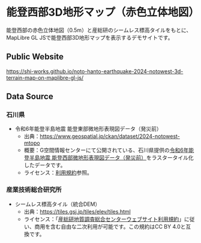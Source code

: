 # 能登西部3D地形マップ（赤色立体地図）
能登西部の赤色立体地図（0.5m）と産総研のシームレス標高タイルをもとに、MapLibre GL JSで能登西部3D地形マップを表示するデモサイトです。

## Public Website
https://shi-works.github.io/noto-hanto-earthquake-2024-notowest-3d-terrain-map-on-maplibre-gl-js/

## Data Source
### 石川県
- 令和6年能登半島地震 能登東部微地形表現図データ（発災前）
    - 出典：https://www.geospatial.jp/ckan/dataset/2024-notowest-mtopo
    - 概要：G空間情報センターにて公開されている、石川県提供の[令和6年能登半島地震 能登西部微地形表現図データ（発災前）](https://www.geospatial.jp/ckan/dataset/2024-notowest-mtopo)をラスタータイル化したデータです。
    - ライセンス：[利用規約](https://www.geospatial.jp/ckan/dataset/2024-notowest-mtopo/resource/e4b926f4-3e94-48b2-afb0-92e94830516e)参照。

### 産業技術総合研究所
- シームレス標高タイル（統合DEM）
    - 出典：https://tiles.gsj.jp/tiles/elev/tiles.html
    - ライセンス：「[産総研地質調査総合センターウェブサイト利用規約](https://www.gsj.jp/license/license.html)」に従い、商用を含む自由な二次利用が可能です。この規約はCC BY 4.0と互換です。
